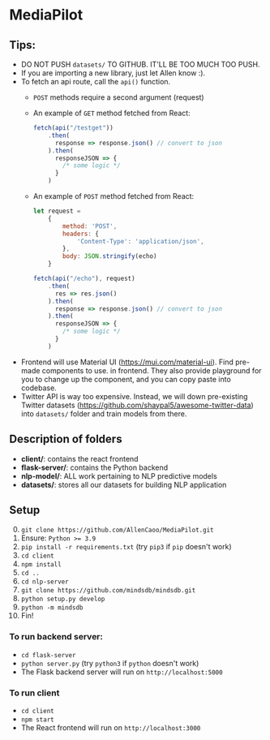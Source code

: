 # MediaPilot

## Tips:
- DO NOT PUSH `datasets/` TO GITHUB. IT'LL BE TOO MUCH TOO PUSH.
- If you are importing a new library, just let Allen know :).
- To fetch an api route, call the `api()` function.
    - `POST` methods require a second argument (request)
    - An example of `GET` method fetched from React:
        ```javascript
        fetch(api("/testget"))
            .then(
              response => response.json() // convert to json
            ).then(
              responseJSON => { 
                /* some logic */
              }
            )
        ``` 
    
    - An example of `POST` method fetched from React:
        ```javascript
        let request = 
            { 
                method: 'POST',
                headers: {
                    'Content-Type': 'application/json',
                },
                body: JSON.stringify(echo)
            }

        fetch(api("/echo"), request)
            .then(
              res => res.json()
            ).then(
              response => response.json() // convert to json
            ).then(
              responseJSON => { 
                /* some logic */
              }
            )
        ```
- Frontend will use Material UI (https://mui.com/material-ui). Find pre-made components to use. in frontend. They also provide playground for you to change up the component, and you can copy paste into codebase.
- Twitter API is way too expensive. Instead, we will down pre-existing Twitter datasets (https://github.com/shaypal5/awesome-twitter-data) into `datasets/` folder and train models from there.


## Description of folders
- **client/**: contains the react frontend
- **flask-server/**: contains the Python backend
- **nlp-model/**: ALL work pertaining to NLP predictive models
- **datasets/**: stores all our datasets for building NLP application

## Setup
0. `git clone https://github.com/AllenCaoo/MediaPilot.git` 
1. Ensure: `Python >= 3.9`
2. `pip install -r requirements.txt` (try `pip3` if `pip` doesn't work)
3. `cd client`
4. `npm install`
5. `cd ..`
6. `cd nlp-server`
7. `git clone https://github.com/mindsdb/mindsdb.git`
8. `python setup.py develop`
9. `python -m mindsdb`
10. Fin! 

### To run backend server:
- `cd flask-server`
- `python server.py` (try `python3` if `python` doesn't work)
- The Flask backend server will run on `http://localhost:5000`

### To run client
- `cd client`
- `npm start`
- The React frontend will run on `http://localhost:3000`